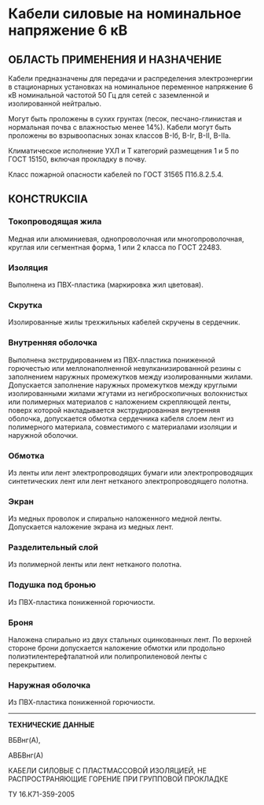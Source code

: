 # Кабели силовые на номинальное напряжение 6 кВ

## ОБЛАСТЬ ПРИМЕНЕНИЯ И НАЗНАЧЕНИЕ  
Кабели предназначены для передачи и распределения электроэнергии в стационарных установках на номинальное переменное напряжение 6 кВ номинальной частотой 50 Гц для сетей с заземленной и изолированной нейтралью.

Могут быть проложены в сухих грунтах (песок, песчано-глинистая и нормальная почва с влажностью менее 14%). Кабели могут быть проложены во взрывоопасных зонах классов В-Iб, В-Iг, В-II, В-IIа.

Климатическое исполнение УХЛ и Т категорий размещения 1 и 5 по ГОСТ 15150, включая прокладку в почву.

Класс пожарной опасности кабелей по ГОСТ 31565 П1б.8.2.5.4.

## КОНСTRUKCIIA  

### Токопроводящая жила  
Медная или алюминиевая, однопроволочная или многопроволочная, круглая или сегментная форма, 1 или 2 класса по ГОСТ 22483.

### Изоляция  
Выполнена из ПВХ-пластика (маркировка жил цветовая).

### Скрутка  
Изолированные жилы трехжильных кабелей скручены в сердечник.

### Внутренняя оболочка  
Выполнена экструдированием из ПВХ-пластика пониженной горючестью или меллонаполненной невулканизированной резины с заполнением наружных промежутков между изолированными жилами. Допускается заполнение наружных промежутков между круглыми изолированными жилами жгутами из негиброскопичных волокнистых или полимерных материалов с наложением скрепляющей ленты, поверх которой накладывается экструдированная внутренняя оболочка, допускается обмотка сердечника кабеля слоем лент из полимерного материала, совместимого с материалами изоляции и наружной оболочки.

### Обмотка  
Из ленты или лент электропроводящих бумаги или электропроводящих синтетических лент или лент нетканого электропроводящего полотна.

### Экран  
Из медных проволок и спирально наложенного медной ленты. Допускается наложение экрана из медных лент.

### Разделительный слой  
Из полимерной ленты или лент нетканого полотна.

### Подушка под бронью  
Из ПВХ-пластика пониженной горючиости.

### Броня  
Наложена спирально из двух стальных оцинкованных лент. По верхней стороне брони допускается наложение обмотки или продольно полиэтилентерефталатной или полипропиленовой ленты с перекрытием.

### Наружная оболочка  
Из ПВХ-пластика пониженной горючиости.

---

**ТЕХНИЧЕСКИЕ ДАННЫЕ**

ВБВнг(А),

АВБВнг(А)

КАБЕЛИ СИЛОВЫЕ С ПЛАСТМАССОВОЙ ИЗОЛЯЦИЕЙ, НЕ РАСПРОСТРАНЯЮЩИЕ ГОРЕНИЕ ПРИ ГРУППОВОЙ ПРОКЛАДКЕ

ТУ 16.К71-359-2005
